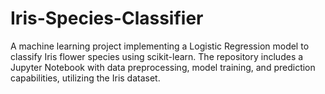 # Iris-Species-Classifier
A machine learning project implementing a Logistic Regression model to classify Iris flower species using scikit-learn. The repository includes a Jupyter Notebook with data preprocessing, model training, and prediction capabilities, utilizing the Iris dataset.
